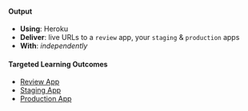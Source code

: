 #### Output
- **Using**: Heroku
- **Deliver**: live URLs to a `review` app, your `staging` & `production` apps
- **With**: *independently*

#### Targeted Learning Outcomes
- [Review App](https://i-invertedindex-staging-pr-14.herokuapp.com/)
- [Staging App](https://i-invertedindex-staging.herokuapp.com/)
- [Production App](https://i-invertedindex.herokuapp.com/)